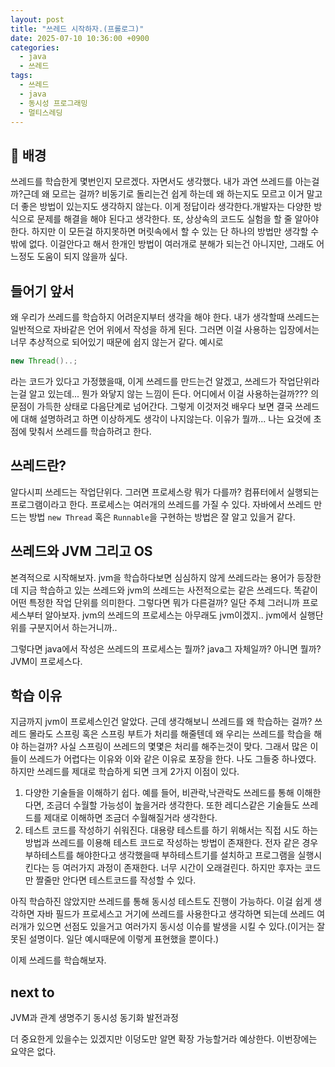 ```yaml
---
layout: post
title: "쓰레드 시작하자.(프롤로그)"
date: 2025-07-10 10:36:00 +0900
categories:
  - java
  - 쓰레드
tags:
  - 쓰레드
  - java
  - 동시성 프로그래밍
  - 멀티스레딩
---
```


## 🎯 배경
쓰레드를 학습한게 몇번인지 모르겠다. 자면서도 생각했다. 내가 과연 쓰레드를 아는걸까?근데 왜 모르는 걸까? 비동기로 돌리는건 쉽게 하는데 왜 하는지도 모르고 이거 말고 더 좋은 방법이 있는지도 생각하지 않는다. 이게 정답이라 생각한다.개발자는 다양한 방식으로 문제를 해결을 해야 된다고 생각한다. 또, 상상속의 코드도 실험을 할 줄 알아야 한다. 하지만 이 모든걸 하지못하면 머릿속에서 할 수 있는 단 하나의 방법만 생각할 수 밖에 없다. 이걸안다고 해서 한개인 방법이 여러개로 분해가 되는건 아니지만, 그래도 어느정도 도움이 되지 않을까 싶다.

## 들어기 앞서
왜 우리가 쓰레드를 학습하지 어려운지부터 생각을 해야 한다. 
내가 생각할때 쓰레드는 일반적으로 자바같은 언어 위에서 작성을 하게 된다.
그러면 이걸 사용하는 입장에서는 너무 추상적으로 되어있기 때문에 쉽지 않는거 같다.
예시로
```java 
new Thread()..;
```
라는 코드가 있다고 가정했을때, 이게 쓰레드를 만드는건 알겠고, 쓰레드가 작업단위라는걸 알고 있는데...
뭔가 와닿지 않는 느낌이 든다. 어디에서 이걸 사용하는걸까???
의문점이 가득한 상태로 다음단계로 넘어간다. 그렇게 이것저것 배우다 보면 결국 쓰레드에 대해 설명하려고 하면 이상하게도 생각이 나지않는다. 이유가 뭘까... 나는 요것에 초점에 맞춰서 쓰레드를 학습하려고 한다.


## 쓰레드란?
알다시피 쓰레드는 작업단위다. 그러면 프로세스랑 뭐가 다를까?
컴퓨터에서 실행되는 프로그램이라고 한다.
프로세스는 여러개의 쓰레드를 가질 수 있다.
자바에서 쓰레드 만드는 방법 ```new Thread``` 혹은 ```Runnable```을 구현하는 방법은 잘 알고 있을거 같다.

## 쓰레드와 JVM 그리고 OS
본격적으로 시작해보자. jvm을 학습하다보면 심심하지 않게 쓰레드라는 용어가 등장한데
지금 학습하고 있는 쓰레드와 jvm의 쓰레드는 사전적으로는 같은 쓰레드다.
똑같이 어떤 특정한 작업 단위를 의미한다.
그렇다면 뭐가 다른걸까?
일단 주체 그러니까 프로세스부터 알아보자.
jvm의 쓰레드의 프로세스는 아무래도 jvm이겠지.. jvm에서 실행단위를 구분지어서 하는거니까..

그렇다면 java에서 작성은 쓰레드의 프로세스는 뭘까?
java그 자체일까?
아니면 뭘까?
JVM이 프로세스다.


## 학습 이유
지금까지 jvm이 프로세스인건 알았다. 근데 생각해보니 쓰레드를 왜 학습하는 걸까?
쓰레드 몰라도 스프링 혹은 스프링 부트가 처리를 해줄텐데 왜 우리는 쓰레드를 학습을 해야 하는걸까?
사실 스프링이 쓰레드의 몇몇은 처리를 해주는것이 맞다.
그래서 많은 이들이 쓰레드가 어렵다는 이유와 이와 같은 이유로 포장을 한다.
나도 그들중 하나였다.
하지만 쓰레드를 제대로 학습하게 되면 크게 2가지 이점이 있다.
1. 다양한 기술들을 이해하기 쉽다.
예를 들어, 비관락,낙관락도 쓰레드를 통해 이해한다면, 조금더 수월할 가능성이 높을거라 생각한다.
또한 레디스같은 기술들도 쓰레드를 제대로 이해하면 조금더 수월해질거라 생각한다.
2. 테스트 코드를 작성하기 쉬워진다.
대용량 테스트를 하기 위해서는 직접 시도 하는 방법과 쓰레드를 이용해 테스트 코드로 작성하는 방법이 존재한다. 전자 같은 경우 부하테스트를 해야한다고 생각했을때 부하테스트기를 설치하고 프로그램을 실행시킨다는 등 여러가지 과정이 존재한다. 너무 시간이 오래걸린다.
하지만 후자는 코드만 짤줄만 안다면 테스트코드를 작성할 수 있다.

아직 학습하진 않았지만 쓰레드를 통해 동시성 테스트도 진행이 가능하다.
이걸 쉽게 생각하면
자바 필드가 프로세스고 거기에 쓰레드를 사용한다고 생각하면 되는데 쓰레드 여러개가 있으면
선점도 있을거고 여러가지 동시성 이슈를 발생을 시킬 수 있다.(이거는 잘못된 설명이다. 일단 예시때문에 이렇게 표현했을 뿐이다.)

이제 쓰레드를 학습해보자.

## next to
JVM과 관계
생명주기
동시성
동기화
발전과정

더 중요한게 있을수는 있겠지만 이덩도만 알면 확장 가능할거라 예상한다. 이번장에는 요약은 없다. 